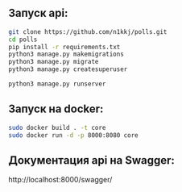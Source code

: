 ## Запуск api:
```bash
git clone https://github.com/n1kkj/polls.git
cd polls
pip install -r requirements.txt
python3 manage.py makemigrations
python3 manage.py migrate
python3 manage.py createsuperuser
```
```bash
python3 manage.py runserver
```
## Запуск на docker:
```bash
sudo docker build . -t core
sudo docker run -d -p 8000:8080 core
```
## Документация api на Swagger:
http://localhost:8000/swagger/
